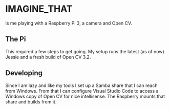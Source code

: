 # IMAGINE_THAT
Is me playing with a Raspberry Pi 3, a camera and Open CV.

## The Pi
This required a few steps to get going. My setup runs the latest (as of now) Jessie and a fresh build of Open CV 3.2.

## Developing
Since I am lazy and like my tools I set up a Samba share that I can reach from Windows. From that I can configure Visual Studio Code to access a Windows copy of Open CV for nice intellisense. The Raspberry mounts that share and builds from it.